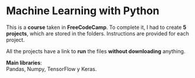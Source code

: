 # Machine Learning with Python 
This is a **course** taken in **FreeCodeCamp**. To complete it, I had to create **5 projects**, which are stored in the folders. Instructions are provided for each project.

All the projects have a link to **run** the files **without downloading** anything.

**Main libraries**:<br>
Pandas, Numpy, TensorFlow y Keras.
